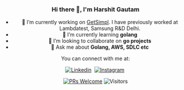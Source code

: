 <div align="center">
<span style="display:block;text-align:center">
  
### Hi there 👋, I'm Harshit Gautam



- 🔭 I’m currently working on [GetSimpl](https://github.com/GetSimpl). I have previously worked at Lambdatest, Samsung R&D Delhi.
- 🌱 I’m currently learning **golang**
- 👯 I’m looking to collaborate on **go projects**
- 💬 Ask me about **Golang, AWS, SDLC etc**

You can connect with me at:

<div align="center">
    <a href="https://www.linkedin.com/in/hgautam846"><img src="https://img.shields.io/badge/LinkedIn-0077B5?style=for-the-badge&logo=linkedin&logoColor=white" alt="Linkedin" /></a>&nbsp; <a href="https://www.instagram.com/hgautam846"><img src="https://img.shields.io/badge/Instagram-E4405F?style=for-the-badge&logo=instagram&logoColor=white" alt="Instagram" /></a>&nbsp;
</div>

[![PRs Welcome](https://img.shields.io/badge/PRs-welcome-brightgreen.svg?style=flat&logo=github)](https://github.com/harshitgautam846) ![Visitors](https://visitor-badge.laobi.icu/badge?page_id=harshitgautam846.visitor-badge&right_color=green&left_text=Visitors)

<!--
**harshitgautam846/harshitgautam846** is a ✨ _special_ ✨ repository because its `README.md` (this file) appears on your GitHub profile.

Here are some ideas to get you started:

- 🔭 I’m currently working on ...
- 🌱 I’m currently learning ...
- 👯 I’m looking to collaborate on ...
- 🤔 I’m looking for help with ...
- 💬 Ask me about ...
- 📫 How to reach me: ...
- 😄 Pronouns: ...
- ⚡ Fun fact: ...
-->
